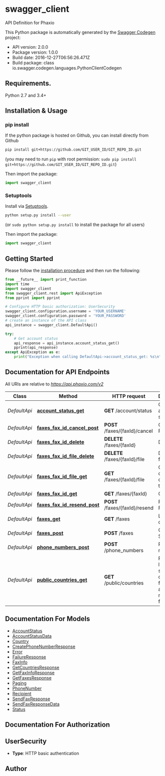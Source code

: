 # swagger_client
API Definition for Phaxio

This Python package is automatically generated by the [Swagger Codegen](https://github.com/swagger-api/swagger-codegen) project:

- API version: 2.0.0
- Package version: 1.0.0
- Build date: 2016-12-27T06:56:26.471Z
- Build package: class io.swagger.codegen.languages.PythonClientCodegen

## Requirements.

Python 2.7 and 3.4+

## Installation & Usage
### pip install

If the python package is hosted on Github, you can install directly from Github

```sh
pip install git+https://github.com/GIT_USER_ID/GIT_REPO_ID.git
```
(you may need to run `pip` with root permission: `sudo pip install git+https://github.com/GIT_USER_ID/GIT_REPO_ID.git`)

Then import the package:
```python
import swagger_client 
```

### Setuptools

Install via [Setuptools](http://pypi.python.org/pypi/setuptools).

```sh
python setup.py install --user
```
(or `sudo python setup.py install` to install the package for all users)

Then import the package:
```python
import swagger_client
```

## Getting Started

Please follow the [installation procedure](#installation--usage) and then run the following:

```python
from __future__ import print_function
import time
import swagger_client
from swagger_client.rest import ApiException
from pprint import pprint

# Configure HTTP basic authorization: UserSecurity
swagger_client.configuration.username = 'YOUR_USERNAME'
swagger_client.configuration.password = 'YOUR_PASSWORD'
# create an instance of the API class
api_instance = swagger_client.DefaultApi()

try:
    # Get account status
    api_response = api_instance.account_status_get()
    pprint(api_response)
except ApiException as e:
    print("Exception when calling DefaultApi->account_status_get: %s\n" % e)

```

## Documentation for API Endpoints

All URIs are relative to *https://api.phaxio.com/v2*

Class | Method | HTTP request | Description
------------ | ------------- | ------------- | -------------
*DefaultApi* | [**account_status_get**](docs/DefaultApi.md#account_status_get) | **GET** /account/status | Get account status
*DefaultApi* | [**faxes_fax_id_cancel_post**](docs/DefaultApi.md#faxes_fax_id_cancel_post) | **POST** /faxes/{faxId}/cancel | Cancel a Fax
*DefaultApi* | [**faxes_fax_id_delete**](docs/DefaultApi.md#faxes_fax_id_delete) | **DELETE** /faxes/{faxId} | Delete a fax
*DefaultApi* | [**faxes_fax_id_file_delete**](docs/DefaultApi.md#faxes_fax_id_file_delete) | **DELETE** /faxes/{faxId}/file | Delete a fax file
*DefaultApi* | [**faxes_fax_id_file_get**](docs/DefaultApi.md#faxes_fax_id_file_get) | **GET** /faxes/{faxId}/file | Get fax content file or thumbnail
*DefaultApi* | [**faxes_fax_id_get**](docs/DefaultApi.md#faxes_fax_id_get) | **GET** /faxes/{faxId} | Get Fax
*DefaultApi* | [**faxes_fax_id_resend_post**](docs/DefaultApi.md#faxes_fax_id_resend_post) | **POST** /faxes/{faxId}/resend | Resend a Fax
*DefaultApi* | [**faxes_get**](docs/DefaultApi.md#faxes_get) | **GET** /faxes | List faxes in date range
*DefaultApi* | [**faxes_post**](docs/DefaultApi.md#faxes_post) | **POST** /faxes | Create and Send a Fax
*DefaultApi* | [**phone_numbers_post**](docs/DefaultApi.md#phone_numbers_post) | **POST** /phone_numbers | Provision a number
*DefaultApi* | [**public_countries_get**](docs/DefaultApi.md#public_countries_get) | **GET** /public/countries | Returns a list of supported countries for sending and receiving faxes


## Documentation For Models

 - [AccountStatus](docs/AccountStatus.md)
 - [AccountStatusData](docs/AccountStatusData.md)
 - [Country](docs/Country.md)
 - [CreatePhoneNumberResponse](docs/CreatePhoneNumberResponse.md)
 - [Error](docs/Error.md)
 - [FailureResponse](docs/FailureResponse.md)
 - [FaxInfo](docs/FaxInfo.md)
 - [GetCountriesResponse](docs/GetCountriesResponse.md)
 - [GetFaxInfoResponse](docs/GetFaxInfoResponse.md)
 - [GetFaxesResponse](docs/GetFaxesResponse.md)
 - [Paging](docs/Paging.md)
 - [PhoneNumber](docs/PhoneNumber.md)
 - [Recipient](docs/Recipient.md)
 - [SendFaxResponse](docs/SendFaxResponse.md)
 - [SendFaxResponseData](docs/SendFaxResponseData.md)
 - [Status](docs/Status.md)


## Documentation For Authorization


## UserSecurity

- **Type**: HTTP basic authentication


## Author



